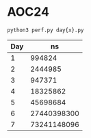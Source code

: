 # AOC24

`python3 perf.py day{x}.py`

| Day |   ns    |
|-----|---------|
|  1  |  994824   |
|  2  |  2444985  |
|  3  |  947371   |
|  4  | 18325862  |
|  5  | 45698684  |
|  6  | 27440398300 |
|  7  | 73241148096 |